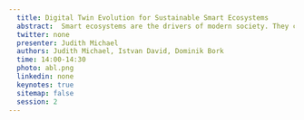 ```yaml
---
  title: Digital Twin Evolution for Sustainable Smart Ecosystems
  abstract:  Smart ecosystems are the drivers of modern society. They control in- frastructures of socio-techno-economic importance, ensuring their stable and sustainable operation. Smart ecosystems are governed by digital twins—real-time virtual representations of physical in- frastructure. To support the open-ended and reactive traits of smart ecosystems, digital twins need to be able to evolve in reaction to changing conditions. However, digital twin evolution is challenged by the intertwined nature of physical and software components, and their individual evolution. As a consequence, software practitioners find a substantial body of knowledge on software evolution hard to apply in digital twin evolution scenarios and a lack of knowledge on the digital twin evolution itself. The aim of this paper, conse- quently, is to provide software practitioners with tangible leads toward understanding and managing the evolutionary concerns of digital twins. Concretely, we use four distinct digital twin evolution scenarios, contextualized in a citizen energy community case to illustrate the usage of the 7R taxonomy of digital twin evolution. By that, we aim to bridge a significant gap in leveraging software engineering practices to develop robust smart ecosystems.
  twitter: none
  presenter: Judith Michael
  authors: Judith Michael, Istvan David, Dominik Bork
  time: 14:00-14:30
  photo: abl.png
  linkedin: none
  keynotes: true
  sitemap: false
  session: 2
---
```

